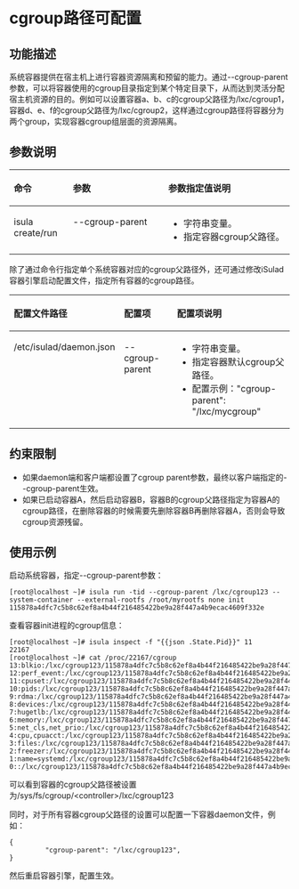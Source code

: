 # cgroup路径可配置
## 功能描述

系统容器提供在宿主机上进行容器资源隔离和预留的能力。通过\--cgroup-parent参数，可以将容器使用的cgroup目录指定到某个特定目录下，从而达到灵活分配宿主机资源的目的。例如可以设置容器a、b、c的cgroup父路径为/lxc/cgroup1，容器d、e、f的cgroup父路径为/lxc/cgroup2，这样通过cgroup路径将容器分为两个group，实现容器cgroup组层面的资源隔离。

## 参数说明

<a name="zh-cn_topic_0182200835_table1869210387418"></a>
<table><thead align="left"><tr id="zh-cn_topic_0182200835_row1569373816419"><th class="cellrowborder" valign="top" width="21.09%" id="mcps1.1.4.1.1"><p id="zh-cn_topic_0182200835_p106936387415"><a name="zh-cn_topic_0182200835_p106936387415"></a><a name="zh-cn_topic_0182200835_p106936387415"></a>命令</p>
</th>
<th class="cellrowborder" valign="top" width="34.03%" id="mcps1.1.4.1.2"><p id="zh-cn_topic_0182200835_p15693173814112"><a name="zh-cn_topic_0182200835_p15693173814112"></a><a name="zh-cn_topic_0182200835_p15693173814112"></a>参数</p>
</th>
<th class="cellrowborder" valign="top" width="44.879999999999995%" id="mcps1.1.4.1.3"><p id="zh-cn_topic_0182200835_p158581432132220"><a name="zh-cn_topic_0182200835_p158581432132220"></a><a name="zh-cn_topic_0182200835_p158581432132220"></a>参数指定值说明</p>
</th>
</tr>
</thead>
<tbody><tr id="zh-cn_topic_0182200835_row12693163810415"><td class="cellrowborder" valign="top" width="21.09%" headers="mcps1.1.4.1.1 "><p id="zh-cn_topic_0182200835_p66931838134110"><a name="zh-cn_topic_0182200835_p66931838134110"></a><a name="zh-cn_topic_0182200835_p66931838134110"></a>isula create/run</p>
</td>
<td class="cellrowborder" valign="top" width="34.03%" headers="mcps1.1.4.1.2 "><p id="zh-cn_topic_0182200835_p20308121310422"><a name="zh-cn_topic_0182200835_p20308121310422"></a><a name="zh-cn_topic_0182200835_p20308121310422"></a>--cgroup-parent</p>
</td>
<td class="cellrowborder" valign="top" width="44.879999999999995%" headers="mcps1.1.4.1.3 "><a name="zh-cn_topic_0182200835_ul12202171310237"></a><a name="zh-cn_topic_0182200835_ul12202171310237"></a><ul id="zh-cn_topic_0182200835_ul12202171310237"><li>字符串变量。</li><li>指定容器cgroup父路径。</li></ul>
</td>
</tr>
</tbody>
</table>

除了通过命令行指定单个系统容器对应的cgroup父路径外，还可通过修改iSulad容器引擎启动配置文件，指定所有容器的cgroup路径。

<a name="zh-cn_topic_0182200835_table19691237182514"></a>
<table><thead align="left"><tr id="zh-cn_topic_0182200835_row3969103710257"><th class="cellrowborder" valign="top" width="28.312831283128315%" id="mcps1.1.4.1.1"><p id="zh-cn_topic_0182200835_p15311154852718"><a name="zh-cn_topic_0182200835_p15311154852718"></a><a name="zh-cn_topic_0182200835_p15311154852718"></a>配置文件路径</p>
</th>
<th class="cellrowborder" valign="top" width="21.752175217521753%" id="mcps1.1.4.1.2"><p id="zh-cn_topic_0182200835_p1996983712519"><a name="zh-cn_topic_0182200835_p1996983712519"></a><a name="zh-cn_topic_0182200835_p1996983712519"></a>配置项</p>
</th>
<th class="cellrowborder" valign="top" width="49.934993499349936%" id="mcps1.1.4.1.3"><p id="zh-cn_topic_0182200835_p197083782512"><a name="zh-cn_topic_0182200835_p197083782512"></a><a name="zh-cn_topic_0182200835_p197083782512"></a>配置项说明</p>
</th>
</tr>
</thead>
<tbody><tr id="zh-cn_topic_0182200835_row169701737132511"><td class="cellrowborder" valign="top" width="28.312831283128315%" headers="mcps1.1.4.1.1 "><p id="zh-cn_topic_0182200835_p731194872711"><a name="zh-cn_topic_0182200835_p731194872711"></a><a name="zh-cn_topic_0182200835_p731194872711"></a>/etc/isulad/daemon.json</p>
</td>
<td class="cellrowborder" valign="top" width="21.752175217521753%" headers="mcps1.1.4.1.2 "><p id="zh-cn_topic_0182200835_p1497063762512"><a name="zh-cn_topic_0182200835_p1497063762512"></a><a name="zh-cn_topic_0182200835_p1497063762512"></a>--cgroup-parent</p>
</td>
<td class="cellrowborder" valign="top" width="49.934993499349936%" headers="mcps1.1.4.1.3 "><a name="zh-cn_topic_0182200835_ul64991736162817"></a><a name="zh-cn_topic_0182200835_ul64991736162817"></a><ul id="zh-cn_topic_0182200835_ul64991736162817"><li>字符串变量。</li><li>指定容器默认cgroup父路径。</li><li>配置示例："cgroup-parent": "/lxc/mycgroup"</li></ul>
</td>
</tr>
</tbody>
</table>

## 约束限制

-   如果daemon端和客户端都设置了cgroup parent参数，最终以客户端指定的\--cgroup-parent生效。
-   如果已启动容器A，然后启动容器B，容器B的cgroup父路径指定为容器A的cgroup路径，在删除容器的时候需要先删除容器B再删除容器A，否则会导致cgroup资源残留。

## 使用示例

启动系统容器，指定--cgroup-parent参数：

```
[root@localhost ~]# isula run -tid --cgroup-parent /lxc/cgroup123 --system-container --external-rootfs /root/myrootfs none init
115878a4dfc7c5b8c62ef8a4b44f216485422be9a28f447a4b9ecac4609f332e
```

查看容器init进程的cgroup信息：

```
[root@localhost ~]# isula inspect -f "{{json .State.Pid}}" 11
22167
[root@localhost ~]# cat /proc/22167/cgroup
13:blkio:/lxc/cgroup123/115878a4dfc7c5b8c62ef8a4b44f216485422be9a28f447a4b9ecac4609f332e
12:perf_event:/lxc/cgroup123/115878a4dfc7c5b8c62ef8a4b44f216485422be9a28f447a4b9ecac4609f332e
11:cpuset:/lxc/cgroup123/115878a4dfc7c5b8c62ef8a4b44f216485422be9a28f447a4b9ecac4609f332e
10:pids:/lxc/cgroup123/115878a4dfc7c5b8c62ef8a4b44f216485422be9a28f447a4b9ecac4609f332e
9:rdma:/lxc/cgroup123/115878a4dfc7c5b8c62ef8a4b44f216485422be9a28f447a4b9ecac4609f332e
8:devices:/lxc/cgroup123/115878a4dfc7c5b8c62ef8a4b44f216485422be9a28f447a4b9ecac4609f332e
7:hugetlb:/lxc/cgroup123/115878a4dfc7c5b8c62ef8a4b44f216485422be9a28f447a4b9ecac4609f332e
6:memory:/lxc/cgroup123/115878a4dfc7c5b8c62ef8a4b44f216485422be9a28f447a4b9ecac4609f332e
5:net_cls,net_prio:/lxc/cgroup123/115878a4dfc7c5b8c62ef8a4b44f216485422be9a28f447a4b9ecac4609f332e
4:cpu,cpuacct:/lxc/cgroup123/115878a4dfc7c5b8c62ef8a4b44f216485422be9a28f447a4b9ecac4609f332e
3:files:/lxc/cgroup123/115878a4dfc7c5b8c62ef8a4b44f216485422be9a28f447a4b9ecac4609f332e
2:freezer:/lxc/cgroup123/115878a4dfc7c5b8c62ef8a4b44f216485422be9a28f447a4b9ecac4609f332e
1:name=systemd:/lxc/cgroup123/115878a4dfc7c5b8c62ef8a4b44f216485422be9a28f447a4b9ecac4609f332e/init.scope
0::/lxc/cgroup123/115878a4dfc7c5b8c62ef8a4b44f216485422be9a28f447a4b9ecac4609f332e
```

可以看到容器的cgroup父路径被设置为/sys/fs/cgroup/<controller\>/lxc/cgroup123

同时，对于所有容器cgroup父路径的设置可以配置一下容器daemon文件，例如：

```
{
         "cgroup-parent": "/lxc/cgroup123",
}
```

然后重启容器引擎，配置生效。


